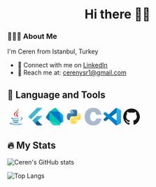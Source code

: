 <h1 align="center">Hi there 👋🏻</h1>

### 👩🏼‍💻 About Me

I'm Ceren from Istanbul, Turkey   

- 💼 Connect with me on [LinkedIn](https://www.linkedin.com/in/ceren-yasar/)
- 📧 Reach me at: [cerenysr1@gmail.com](mailto:cerenysr1@gmail.com)

## 🔨 Language and Tools
<p>
  <img src="https://raw.githubusercontent.com/devicons/devicon/master/icons/java/java-original.svg" alt="java" width="40" height="40"/>
  <img src="https://raw.githubusercontent.com/devicons/devicon/master/icons/flutter/flutter-original.svg" alt="flutter" width="40" height="40"/>
  <img src="https://raw.githubusercontent.com/devicons/devicon/master/icons/dart/dart-original.svg" alt="dart" width="40" height="40"/>
  <img src="https://raw.githubusercontent.com/devicons/devicon/master/icons/python/python-original.svg" alt="python" width="40" height="40"/>
  <img src="https://raw.githubusercontent.com/devicons/devicon/master/icons/c/c-original.svg" alt="c" width="40" height="40"/>
  <img src="https://raw.githubusercontent.com/devicons/devicon/master/icons/vscode/vscode-original.svg" alt="vscode" width="40" height="40"/>
  <img src="https://raw.githubusercontent.com/devicons/devicon/master/icons/github/github-original.svg" alt="github" width="40" height="40"/>
</p>


## 🔥 My Stats

![Ceren's GitHub stats](https://github-readme-stats.vercel.app/api?username=cerenyasarr&show_icons=true&theme=dark)

![Top Langs](https://github-readme-stats.vercel.app/api/top-langs/?username=cerenyasarr&layout=compact&theme=dark)
